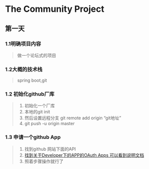 # The Community Project

## 第一天

### 1.1明确项目内容

> 做一个论坛式的项目

### 1.2大概的技术栈

> spring boot,git

### 1.2 初始化github厂库

>1. 初始化一个厂库
>2. 本地的git init
>3. 然后设置远程分支 git remote add origin “git地址”
>4. git push -u origin master 

### 1.3 申请一个github App

> 1. 找到github 网站下面的API
> 2. [找到关于Developer下的APP的OAuth Apps 可以看到说明文档](https://docs.github.com/en/free-pro-team@latest/developers/apps/creating-an-oauth-app)
> 3. 照着步骤操作就行了
>
> 